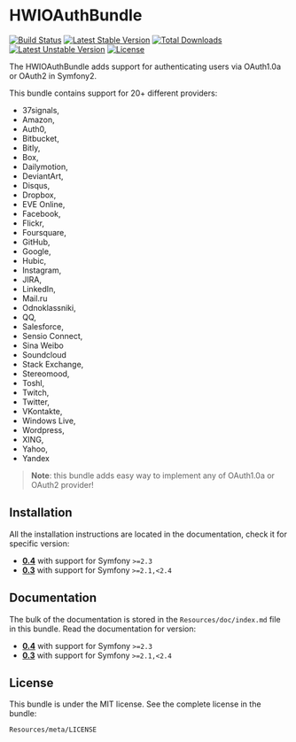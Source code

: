 HWIOAuthBundle
==============

[![Build Status](https://secure.travis-ci.org/hwi/HWIOAuthBundle.svg?branch=master)](http://travis-ci.org/hwi/HWIOAuthBundle) [![Latest Stable Version](https://poser.pugx.org/hwi/oauth-bundle/v/stable.svg)](https://packagist.org/packages/hwi/oauth-bundle) [![Total Downloads](https://poser.pugx.org/hwi/oauth-bundle/downloads.svg)](https://packagist.org/packages/hwi/oauth-bundle) [![Latest Unstable Version](https://poser.pugx.org/hwi/oauth-bundle/v/unstable.svg)](https://packagist.org/packages/hwi/oauth-bundle) [![License](https://poser.pugx.org/hwi/oauth-bundle/license.svg)](https://packagist.org/packages/hwi/oauth-bundle)

The HWIOAuthBundle adds support for authenticating users via OAuth1.0a or OAuth2 in Symfony2.

This bundle contains support for 20+ different providers:
* 37signals,
* Amazon,
* Auth0,
* Bitbucket,
* Bitly,
* Box,
* Dailymotion,
* DeviantArt,
* Disqus,
* Dropbox,
* EVE Online,
* Facebook,
* Flickr,
* Foursquare,
* GitHub,
* Google,
* Hubic,
* Instagram,
* JIRA,
* LinkedIn,
* Mail.ru
* Odnoklassniki,
* QQ,
* Salesforce,
* Sensio Connect,
* Sina Weibo
* Soundcloud
* Stack Exchange,
* Stereomood,
* Toshl,
* Twitch,
* Twitter,
* VKontakte,
* Windows Live,
* Wordpress,
* XING,
* Yahoo,
* Yandex

> __Note__: this bundle adds easy way to implement any of OAuth1.0a or OAuth2 provider!

Installation
------------

All the installation instructions are located in the documentation, check it for specific
version:

* [__0.4__](https://github.com/hwi/HWIOAuthBundle/blob/master/Resources/doc/1-setting_up_the_bundle.md) with support for Symfony `>=2.3`
* [__0.3__](https://github.com/hwi/HWIOAuthBundle/blob/0.3/Resources/doc/1-setting_up_the_bundle.md) with support for Symfony `>=2.1,<2.4`

Documentation
-------------

The bulk of the documentation is stored in the `Resources/doc/index.md`
file in this bundle. Read the documentation for version:

* [__0.4__](https://github.com/hwi/HWIOAuthBundle/blob/master/Resources/doc/index.md) with support for Symfony `>=2.3`
* [__0.3__](https://github.com/hwi/HWIOAuthBundle/blob/0.3/Resources/doc/index.md) with support for Symfony `>=2.1,<2.4`

License
-------

This bundle is under the MIT license. See the complete license in the bundle:

    Resources/meta/LICENSE
